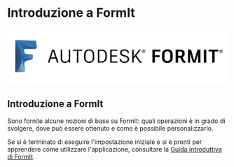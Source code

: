 # Introduzione a FormIt

![](<../.gitbook/assets/b5030b43-df24-4259-ad6a-94bcad61bc78 (1).png>)

## Introduzione a FormIt

Sono fornite alcune nozioni di base su FormIt: quali operazioni è in grado di svolgere, dove può essere ottenuto e come è possibile personalizzarlo.

Se si è terminato di eseguire l'impostazione iniziale e si è pronti per apprendere come utilizzare l'applicazione, consultare la [Guida introduttiva di FormIt](../formit-primer/).
